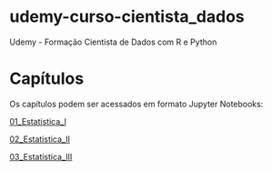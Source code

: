 # udemy-curso-cientista_dados
Udemy - Formação Cientista de Dados com R e Python

# Capítulos

Os capítulos podem ser acessados em formato Jupyter Notebooks:

[01_Estatistica_I](01_Estatistica_I.ipynb)

[02_Estatistica_II](02_Estatistica_II.ipynb)

[03_Estatistica_III](03_Estatistica_III.ipynb)
